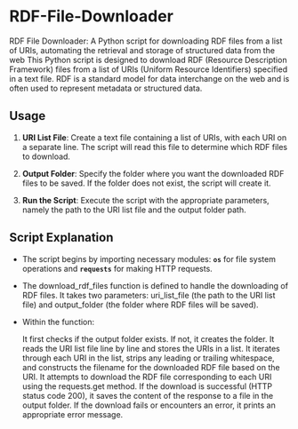 # RDF-File-Downloader
RDF File Downloader: A Python script for downloading RDF files from a list of URIs, automating the retrieval and storage of structured data from the web
This Python script is designed to download RDF (Resource Description Framework) files from a list of URIs (Uniform Resource Identifiers) specified in a text file. RDF is a standard model for data interchange on the web and is often used to represent metadata or structured data.

## Usage
1. **URI List File**: Create a text file containing a list of URIs, with each URI on a separate line. The script will read this file to determine which RDF files to download.

2. **Output Folder**: Specify the folder where you want the downloaded RDF files to be saved. If the folder does not exist, the script will create it.

3. **Run the Script**: Execute the script with the appropriate parameters, namely the path to the URI list file and the output folder path.

## Script Explanation
- The script begins by importing necessary modules: **`os`** for file system operations and **`requests`** for making HTTP requests.

- The download_rdf_files function is defined to handle the downloading of RDF files. It takes two parameters: uri_list_file (the path to the URI list file) and output_folder (the folder where RDF files will be saved).

- Within the function:

  It first checks if the output folder exists. If not, it creates the folder.
  It reads the URI list file line by line and stores the URIs in a list.
  It iterates through each URI in the list, strips any leading or trailing whitespace, and constructs the filename for the downloaded RDF file based on the URI.
  It attempts to download the RDF file corresponding to each URI using the requests.get method.
  If the download is successful (HTTP status code 200), it saves the content of the response to a file in the output folder.
  If the download fails or encounters an error, it prints an appropriate error message.
